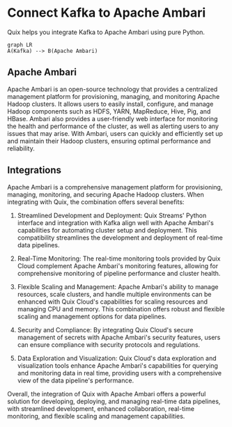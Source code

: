 # Connect Kafka to Apache Ambari

Quix helps you integrate Kafka to Apache Ambari using pure Python.

```mermaid
graph LR
A(Kafka) --> B(Apache Ambari)
```

## Apache Ambari

Apache Ambari is an open-source technology that provides a centralized management platform for provisioning, managing, and monitoring Apache Hadoop clusters. It allows users to easily install, configure, and manage Hadoop components such as HDFS, YARN, MapReduce, Hive, Pig, and HBase. Ambari also provides a user-friendly web interface for monitoring the health and performance of the cluster, as well as alerting users to any issues that may arise. With Ambari, users can quickly and efficiently set up and maintain their Hadoop clusters, ensuring optimal performance and reliability.

## Integrations

Apache Ambari is a comprehensive management platform for provisioning, managing, monitoring, and securing Apache Hadoop clusters. When integrating with Quix, the combination offers several benefits:

1. Streamlined Development and Deployment: Quix Streams' Python interface and integration with Kafka align well with Apache Ambari's capabilities for automating cluster setup and deployment. This compatibility streamlines the development and deployment of real-time data pipelines.

2. Real-Time Monitoring: The real-time monitoring tools provided by Quix Cloud complement Apache Ambari's monitoring features, allowing for comprehensive monitoring of pipeline performance and cluster health.

3. Flexible Scaling and Management: Apache Ambari's ability to manage resources, scale clusters, and handle multiple environments can be enhanced with Quix Cloud's capabilities for scaling resources and managing CPU and memory. This combination offers robust and flexible scaling and management options for data pipelines.

4. Security and Compliance: By integrating Quix Cloud's secure management of secrets with Apache Ambari's security features, users can ensure compliance with security protocols and regulations.

5. Data Exploration and Visualization: Quix Cloud's data exploration and visualization tools enhance Apache Ambari's capabilities for querying and monitoring data in real time, providing users with a comprehensive view of the data pipeline's performance.

Overall, the integration of Quix with Apache Ambari offers a powerful solution for developing, deploying, and managing real-time data pipelines, with streamlined development, enhanced collaboration, real-time monitoring, and flexible scaling and management capabilities.

